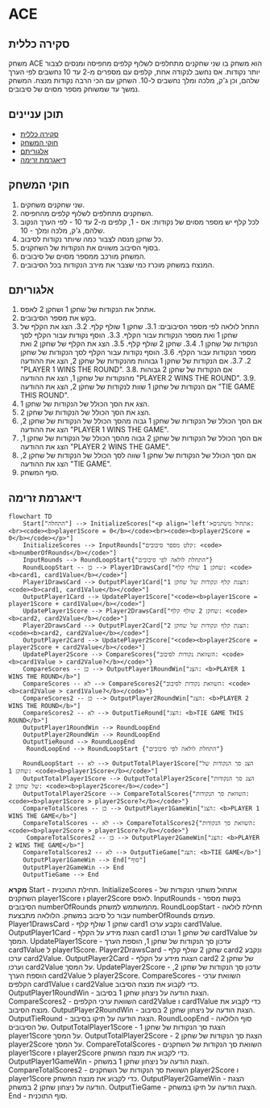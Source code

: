 # ACE

## סקירה כללית

משחק ACE הוא משחק בו שני שחקנים מתחלפים לשלוף קלפים מחפיסה ומנסים לצבור יותר נקודות. אס נחשב לנקודה אחת, קלפים עם מספרים מ-2 עד 10 נחשבים לפי הערך שלהם, וכן ג'ק, מלכה ומלך נחשבים ל-10. השחקן עם הכי הרבה נקודות מנצח. המשחק נמשך עד שמשוחק מספר מסוים של סיבובים.

## תוכן עניינים

- [סקירה כללית](#סקירה-כללית)
- [חוקי המשחק](#חוקי-המשחק)
- [אלגוריתם](#אלגוריתם)
- [דיאגרמת זרימה](#דיאגרמת-זרימה)

## חוקי המשחק

1. שני שחקנים משחקים.
2. השחקנים מתחלפים לשלוף קלפים מהחפיסה.
3. לכל קלף יש מספר מסוים של נקודות: אס - 1, קלפים מ-2 עד 10 - לפי הערך הנקוב שלהם, ג'ק, מלכה ומלך - 10.
4. כל שחקן מנסה לצבור כמה שיותר נקודות לסיבוב.
5. בסוף הסיבוב משווים את הנקודות של השחקנים.
6. המשחק מורכב ממספר מסוים של סיבובים.
7. המנצח במשחק מוכרז כמי שצבר את מירב הנקודות בכל הסיבובים.

## אלגוריתם

1. אתחל את הנקודות של שחקן 1 ושחקן 2 לאפס.
2. בקש את מספר הסיבובים.
3. התחל לולאה לפי מספר הסיבובים:
    3.1. שחקן 1 שולף קלף.
    3.2. הצג את הקלף של שחקן 1 ואת מספר הנקודות עבור הקלף.
    3.3. הוסף נקודות עבור הקלף לסך הנקודות של שחקן 1.
    3.4. שחקן 2 שולף קלף.
    3.5. הצג את הקלף של שחקן 2 ואת מספר הנקודות עבור הקלף.
    3.6. הוסף נקודות עבור הקלף לסך הנקודות של שחקן 2.
    3.7. אם הנקודות של שחקן 1 גבוהות מהנקודות של שחקן 2, הצג את ההודעה "PLAYER 1 WINS THE ROUND".
    3.8. אם הנקודות של שחקן 2 גבוהות מהנקודות של שחקן 1, הצג את ההודעה "PLAYER 2 WINS THE ROUND".
    3.9. אם הנקודות של שחקן 1 שוות לנקודות של שחקן 2, הצג את ההודעה "TIE GAME THIS ROUND".
4. הצג את הסך הכולל של הנקודות של שחקן 1.
5. הצג את הסך הכולל של הנקודות של שחקן 2.
6. אם הסך הכולל של הנקודות של שחקן 1 גבוה מהסך הכולל של הנקודות של שחקן 2, הצג את ההודעה "PLAYER 1 WINS THE GAME".
7. אם הסך הכולל של הנקודות של שחקן 2 גבוה מהסך הכולל של הנקודות של שחקן 1, הצג את ההודעה "PLAYER 2 WINS THE GAME".
8. אם הסך הכולל של הנקודות של שחקן 1 שווה לסך הכולל של הנקודות של שחקן 2, הצג את ההודעה "TIE GAME".
9. סוף המשחק.

## דיאגרמת זרימה

```mermaid
flowchart TD
    Start["התחלה"] --> InitializeScores["<p align='left'>אתחול משתנים:<br><code><b>player1Score = 0</b></code><br><code><b>player2Score = 0</b></code></p>"]
    InitializeScores --> InputRounds["קלט מספר סיבובים: <code><b>numberOfRounds</b></code>"]
    InputRounds --> RoundLoopStart{"התחלת לולאה לפי סיבובים"}
    RoundLoopStart -- כן --> Player1DrawsCard["שחקן 1 שולף קלף: <code><b>card1, card1Value</b></code>"]
    Player1DrawsCard --> OutputPlayer1Card["הצגת קלף ונקודות של שחקן 1: <code><b>card1, card1Value</b></code>"]
    OutputPlayer1Card --> UpdatePlayer1Score["<code><b>player1Score = player1Score + card1Value</b></code>"]
    UpdatePlayer1Score --> Player2DrawsCard["שחקן 2 שולף קלף: <code><b>card2, card2Value</b></code>"]
    Player2DrawsCard --> OutputPlayer2Card["הצגת קלף ונקודות של שחקן 2: <code><b>card2, card2Value</b></code>"]
    OutputPlayer2Card --> UpdatePlayer2Score["<code><b>player2Score = player2Score + card2Value</b></code>"]
    UpdatePlayer2Score --> CompareScores{"השוואת נקודות לסיבוב: <code><b>card1Value > card2Value?</b></code>"}
    CompareScores -- כן --> OutputPlayer1RoundWin["הצג: <b>PLAYER 1 WINS THE ROUND</b>"]
    CompareScores -- לא --> CompareScores2{"השוואת נקודות לסיבוב: <code><b>card2Value > card1Value?</b></code>"}
    CompareScores2 -- כן --> OutputPlayer2RoundWin["הצג: <b>PLAYER 2 WINS THE ROUND</b>"]
    CompareScores2 -- לא --> OutputTieRound["הצג: <b>TIE GAME THIS ROUND</b>"]
    OutputPlayer1RoundWin --> RoundLoopEnd
    OutputPlayer2RoundWin --> RoundLoopEnd
    OutputTieRound --> RoundLoopEnd
     RoundLoopEnd --> RoundLoopStart {"התחלת לולאה לפי סיבובים"}

    RoundLoopStart -- לא --> OutputTotalPlayer1Score["הצג סך הנקודות של שחקן 1: <code><b>player1Score</b></code>"]
    OutputTotalPlayer1Score --> OutputTotalPlayer2Score["הצג סך הנקודות של שחקן 2: <code><b>player2Score</b></code>"]
    OutputTotalPlayer2Score --> CompareTotalScores{"השוואת סך הנקודות: <code><b>player1Score > player2Score?</b></code>"}
    CompareTotalScores -- כן --> OutputPlayer1GameWin["הצג: <b>PLAYER 1 WINS THE GAME</b>"]
    CompareTotalScores -- לא --> CompareTotalScores2{"השוואת סך הנקודות: <code><b>player2Score > player1Score?</b></code>"}
     CompareTotalScores2 -- כן --> OutputPlayer2GameWin["הצג: <b>PLAYER 2 WINS THE GAME</b>"]
    CompareTotalScores2 -- לא --> OutputTieGame["הצג: <b>TIE GAME</b>"]
    OutputPlayer1GameWin --> End["סוף"]
    OutputPlayer2GameWin --> End
    OutputTieGame --> End
```
**מקרא**
    Start - תחילת התוכנית.
    InitializeScores - אתחול משתני הנקודות של השחקנים player1Score ו player2Score לאפס.
    InputRounds - בקשת מספר הסיבובים numberOfRounds מהמשתמש למשחק.
    RoundLoopStart - תחילת לולאה עבור כל סיבוב במשחק. הלולאה מתבצעת numberOfRounds פעמים.
    Player1DrawsCard - שחקן 1 שולף קלף card1 ונקבע ערכו card1Value.
    OutputPlayer1Card - הצגת מידע על הקלף card1 של שחקן 1 וערכו card1Value על המסך.
    UpdatePlayer1Score - עדכון סך הנקודות של שחקן 1, הוספת הערך card1Value ל player1Score.
    Player2DrawsCard - שחקן 2 שולף קלף card2 ונקבע ערכו card2Value.
    OutputPlayer2Card - הצגת מידע על הקלף card2 של שחקן 2 וערכו card2Value על המסך.
    UpdatePlayer2Score - עדכון סך הנקודות של שחקן 2, הוספת הערך card2Value ל player2Score.
    CompareScores - השוואת ערכי הקלפים card1Value ו card2Value כדי לקבוע את מנצח הסיבוב.
    OutputPlayer1RoundWin - הצגת הודעה על ניצחון שחקן 1 בסיבוב.
    CompareScores2 - השוואת ערכי הקלפים card2Value ו card1Value כדי לקבוע את מנצח הסיבוב.
    OutputPlayer2RoundWin - הצגת הודעה על ניצחון שחקן 2 בסיבוב.
    OutputTieRound - הצגת הודעה על תיקו בסיבוב.
    RoundLoopEnd - סוף הלולאה של הסיבובים.
    OutputTotalPlayer1Score - הצגת סך הנקודות של שחקן 1 player1Score על המסך.
    OutputTotalPlayer2Score - הצגת סך הנקודות של שחקן 2 player2Score על המסך.
    CompareTotalScores - השוואת סך הנקודות של השחקנים player1Score ו player2Score כדי לקבוע את מנצח המשחק.
    OutputPlayer1GameWin - הצגת הודעה על ניצחון שחקן 1 במשחק.
     CompareTotalScores2 - השוואת סך הנקודות של השחקנים player2Score ו player1Score כדי לקבוע את מנצח המשחק.
    OutputPlayer2GameWin - הצגת הודעה על ניצחון שחקן 2 במשחק.
    OutputTieGame - הצגת הודעה על תיקו במשחק.
    End - סוף התוכנית.